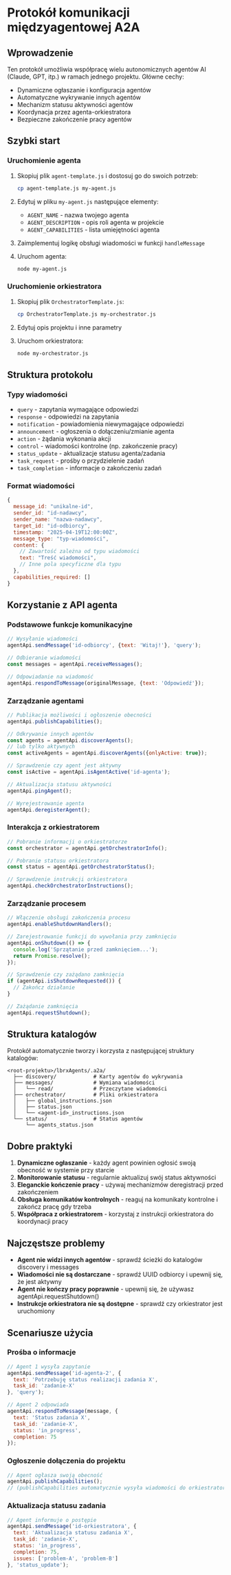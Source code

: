 # Protokół komunikacji międzyagentowej A2A

## Wprowadzenie

Ten protokół umożliwia współpracę wielu autonomicznych agentów AI (Claude, GPT, itp.) w ramach jednego projektu. Główne cechy:

- Dynamiczne ogłaszanie i konfiguracja agentów
- Automatyczne wykrywanie innych agentów
- Mechanizm statusu aktywności agentów
- Koordynacja przez agenta-orkiestratora
- Bezpieczne zakończenie pracy agentów

## Szybki start

### Uruchomienie agenta

1. Skopiuj plik `agent-template.js` i dostosuj go do swoich potrzeb:
   ```bash
   cp agent-template.js my-agent.js
   ```

2. Edytuj w pliku `my-agent.js` następujące elementy:
   - `AGENT_NAME` - nazwa twojego agenta
   - `AGENT_DESCRIPTION` - opis roli agenta w projekcie
   - `AGENT_CAPABILITIES` - lista umiejętności agenta

3. Zaimplementuj logikę obsługi wiadomości w funkcji `handleMessage`

4. Uruchom agenta:
   ```bash
   node my-agent.js
   ```

### Uruchomienie orkiestratora

1. Skopiuj plik `OrchestratorTemplate.js`:
   ```bash
   cp OrchestratorTemplate.js my-orchestrator.js
   ```

2. Edytuj opis projektu i inne parametry

3. Uruchom orkiestratora:
   ```bash
   node my-orchestrator.js
   ```

## Struktura protokołu

### Typy wiadomości

- `query` - zapytania wymagające odpowiedzi
- `response` - odpowiedzi na zapytania
- `notification` - powiadomienia niewymagające odpowiedzi
- `announcement` - ogłoszenia o dołączeniu/zmianie agenta
- `action` - żądania wykonania akcji
- `control` - wiadomości kontrolne (np. zakończenie pracy)
- `status_update` - aktualizacje statusu agenta/zadania
- `task_request` - prośby o przydzielenie zadań
- `task_completion` - informacje o zakończeniu zadań

### Format wiadomości

```javascript
{
  message_id: "unikalne-id",
  sender_id: "id-nadawcy",
  sender_name: "nazwa-nadawcy",
  target_id: "id-odbiorcy",
  timestamp: "2025-04-19T12:00:00Z",
  message_type: "typ-wiadomości",
  content: {
    // Zawartość zależna od typu wiadomości
    text: "Treść wiadomości",
    // Inne pola specyficzne dla typu
  },
  capabilities_required: []
}
```

## Korzystanie z API agenta

### Podstawowe funkcje komunikacyjne

```javascript
// Wysyłanie wiadomości
agentApi.sendMessage('id-odbiorcy', {text: 'Witaj!'}, 'query');

// Odbieranie wiadomości
const messages = agentApi.receiveMessages();

// Odpowiadanie na wiadomość
agentApi.respondToMessage(originalMessage, {text: 'Odpowiedź'});
```

### Zarządzanie agentami

```javascript
// Publikacja możliwości i ogłoszenie obecności
agentApi.publishCapabilities();

// Odkrywanie innych agentów
const agents = agentApi.discoverAgents();
// lub tylko aktywnych
const activeAgents = agentApi.discoverAgents({onlyActive: true});

// Sprawdzenie czy agent jest aktywny
const isActive = agentApi.isAgentActive('id-agenta');

// Aktualizacja statusu aktywności
agentApi.pingAgent();

// Wyrejestrowanie agenta
agentApi.deregisterAgent();
```

### Interakcja z orkiestratorem

```javascript
// Pobranie informacji o orkiestratorze
const orchestrator = agentApi.getOrchestratorInfo();

// Pobranie statusu orkiestratora
const status = agentApi.getOrchestratorStatus();

// Sprawdzenie instrukcji orkiestratora
agentApi.checkOrchestratorInstructions();
```

### Zarządzanie procesem

```javascript
// Włączenie obsługi zakończenia procesu
agentApi.enableShutdownHandlers();

// Zarejestrowanie funkcji do wywołania przy zamknięciu
agentApi.onShutdown(() => {
  console.log('Sprzątanie przed zamknięciem...');
  return Promise.resolve();
});

// Sprawdzenie czy zażądano zamknięcia
if (agentApi.isShutdownRequested()) {
  // Zakończ działanie
}

// Zażądanie zamknięcia
agentApi.requestShutdown();
```

## Struktura katalogów

Protokół automatycznie tworzy i korzysta z następującej struktury katalogów:

```
<root-projektu>/lbrxAgents/.a2a/
  ├── discovery/            # Karty agentów do wykrywania
  ├── messages/             # Wymiana wiadomości
  │   └── read/             # Przeczytane wiadomości
  ├── orchestrator/         # Pliki orkiestratora
  │   ├── global_instructions.json
  │   ├── status.json
  │   └── <agent-id>_instructions.json
  └── status/               # Status agentów
      └── agents_status.json
```

## Dobre praktyki

1. **Dynamiczne ogłaszanie** - każdy agent powinien ogłosić swoją obecność w systemie przy starcie
2. **Monitorowanie statusu** - regularnie aktualizuj swój status aktywności
3. **Eleganckie kończenie pracy** - używaj mechanizmów deregistracji przed zakończeniem
4. **Obsługa komunikatów kontrolnych** - reaguj na komunikaty kontrolne i zakończ pracę gdy trzeba
5. **Współpraca z orkiestratorem** - korzystaj z instrukcji orkiestratora do koordynacji pracy

## Najczęstsze problemy

- **Agent nie widzi innych agentów** - sprawdź ścieżki do katalogów discovery i messages
- **Wiadomości nie są dostarczane** - sprawdź UUID odbiorcy i upewnij się, że jest aktywny
- **Agent nie kończy pracy poprawnie** - upewnij się, że używasz agentApi.requestShutdown()
- **Instrukcje orkiestratora nie są dostępne** - sprawdź czy orkiestrator jest uruchomiony

## Scenariusze użycia

### Prośba o informacje

```javascript
// Agent 1 wysyła zapytanie
agentApi.sendMessage('id-agenta-2', {
  text: 'Potrzebuję status realizacji zadania X',
  task_id: 'zadanie-X'
}, 'query');

// Agent 2 odpowiada
agentApi.respondToMessage(message, {
  text: 'Status zadania X',
  task_id: 'zadanie-X',
  status: 'in_progress',
  completion: 75
});
```

### Ogłoszenie dołączenia do projektu

```javascript
// Agent ogłasza swoją obecność
agentApi.publishCapabilities();
// (publishCapabilities automatycznie wysyła wiadomości do orkiestratora i innych agentów)
```

### Aktualizacja statusu zadania

```javascript
// Agent informuje o postępie
agentApi.sendMessage('id-orkiestratora', {
  text: 'Aktualizacja statusu zadania X',
  task_id: 'zadanie-X',
  status: 'in_progress',
  completion: 75,
  issues: ['problem-A', 'problem-B']
}, 'status_update');
```